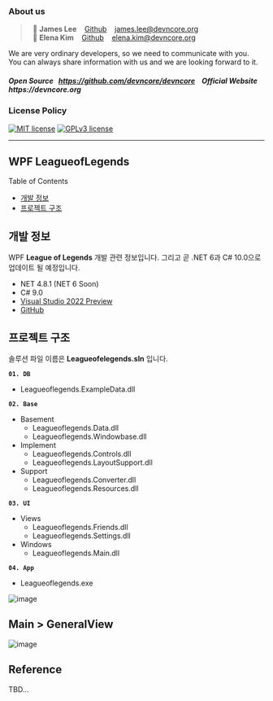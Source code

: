 ### About us

> &nbsp; :adult: __James Lee__ &nbsp;&nbsp; [Github](https://github.com/devncore-james) &nbsp;&nbsp; james.lee@devncore.org  
> &nbsp; :woman: __Elena Kim__ &nbsp;&nbsp; [Github](https://github.com/devncore-elena) &nbsp;&nbsp; elena.kim@devncore.org

We are very ordinary developers, so we need to communicate with you.   
You can always share information with us and we are looking forward to it.  

##### _Open Source &nbsp; https://github.com/devncore/devncore   &nbsp;&nbsp;   Official Website &nbsp; https://devncore.org_ 

### License Policy
[![MIT license](https://img.shields.io/badge/License-MIT-blue.svg)](https://lbesson.mit-license.org/)
[![GPLv3 license](https://img.shields.io/badge/License-GPLv3-blue.svg)](http://perso.crans.org/besson/LICENSE.html)

***

## WPF LeagueofLegends

Table of Contents
- [개발 정보](#개발-정보)
- [프로젝트 구조](#프로젝트-구조)

## 개발 정보
WPF **League of Legends** 개발 관련 정보입니다. 그리고 곧 .NET 6과 C# 10.0으로 업데이트 될 예정입니다.
- NET 4.8.1 (NET 6 Soon)
- C# 9.0
- [Visual Studio 2022 Preview](https://visualstudio.microsoft.com/ko/vs/preview/vs2022/)
- [GitHub](https://github.com/devncore/leagueoflegends)


## 프로젝트 구조

솔루션 파일 이름은 **Leagueofelegends.sln** 입니다.

**`01. DB`**
  * Leagueoflegends.ExampleData.dll

**`02. Base`**
* Basement
  * Leagueoflegends.Data.dll
  * Leagueoflegends.Windowbase.dll
* Implement
  * Leagueoflegends.Controls.dll
  * Leagueoflegends.LayoutSupport.dll
* Support
  * Leagueoflegends.Converter.dll
  * Leagueoflegends.Resources.dll

**`03. UI`**
* Views
  * Leagueoflegends.Friends.dll
  * Leagueoflegends.Settings.dll
* Windows
  * Leagueoflegends.Main.dll

**`04. App`**
* Leagueoflegends.exe

![image](https://user-images.githubusercontent.com/52397976/123110531-23197600-d477-11eb-9c34-a4d168ad5fa4.png)


## Main > GeneralView
![image](https://user-images.githubusercontent.com/74305823/122345549-f0f1ab00-cf82-11eb-8ee2-e0ab8336673d.png)


## Reference
TBD...


